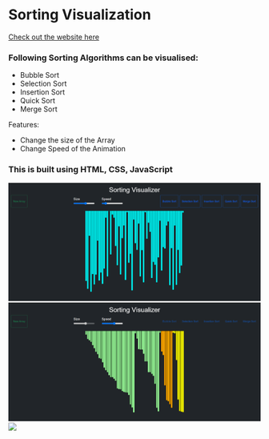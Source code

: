 # Sorting Visualization

[Check out the website here](https://siddharth2411.github.io/Sorting-Algorithms-Visualizer/)

### Following Sorting Algorithms can be visualised:
- Bubble Sort 
- Selection Sort
- Insertion Sort
- Quick Sort
- Merge Sort

Features:
- Change the size of the Array
- Change Speed of the Animation 

### This is built using HTML, CSS, JavaScript <br/>

<img src="images/start.png"> <br/>
<img src="images/InProgress.png"> <br/>
<img src="images/End.png"> <br/>
